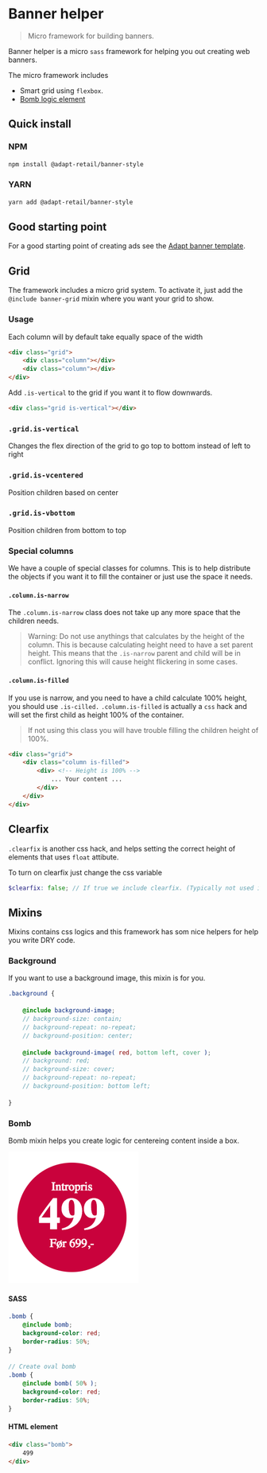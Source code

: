 # Banner helper
> Micro framework for building banners. 

Banner helper is a micro `sass` framework for helping you out creating web banners.

The micro framework includes
- Smart grid using `flexbox`.
- [Bomb logic element](#bomb)

## Quick install

### NPM
```bash
npm install @adapt-retail/banner-style
```

### YARN
```bash
yarn add @adapt-retail/banner-style
```

## Good starting point
For a good starting point of creating ads see the [Adapt banner template](https://github.com/AdaptRetail/banner-template).

## Grid

The framework includes a micro grid system. To activate it, just add the `@include banner-grid` mixin where you want your grid to show.

### Usage

Each column will by default take equally space of the width

```html
<div class="grid">
    <div class="column"></div>
    <div class="column"></div>
</div>
```

Add `.is-vertical` to the grid if you want it to flow downwards.
```html
<div class="grid is-vertical"></div>
```

### `.grid.is-vertical`

Changes the flex direction of the grid to go top to bottom instead of left to right

### `.grid.is-vcentered`

Position children based on center

### `.grid.is-vbottom`

Position children from bottom to top

### Special columns

We have a couple of special classes for columns. This is to help distribute the objects if you want it to fill the container or just use the space it needs.

#### `.column.is-narrow`

The `.column.is-narrow` class does not take up any more space that the children needs.

> Warning: Do not use anythings that calculates by the height of the column.
> This is because calculating height need to have a set parent height.
> This means that the `.is-narrow` parent and child will be in conflict.
> Ignoring this will cause height flickering in some cases.

#### `.column.is-filled`

If you use is narrow, and you need to have a child calculate 100% height, you should use `.is-cilled.`
`.column.is-filled` is actually a `css` hack and will set the first child as height 100% of the container.

> If not using this class you will have trouble filling the children height of 100%.

```html
<div class="grid">
    <div class="column is-filled">
        <div> <!-- Height is 100% -->
            ... Your content ...
        </div>
    </div>
</div>
```

## Clearfix

`.clearfix` is another css hack, and helps setting the correct height of elements that uses `float` attibute.

To turn on clearfix just change the css variable
```scss
$clearfix: false; // If true we include clearfix. (Typically not used in banners.)
```

## Mixins

Mixins contains css logics and this framework has som nice helpers for help you write DRY code.

### Background

If you want to use a background image, this mixin is for you.

```scss
.background {

    @include background-image;
    // background-size: contain;
    // background-repeat: no-repeat;
    // background-position: center;

    @include background-image( red, bottom left, cover );
    // background: red;
    // background-size: cover;
    // background-repeat: no-repeat;
    // background-position: bottom left;

}
```

<a name="bomb"></a>
### Bomb

Bomb mixin helps you create logic for centereing content inside a box.

![Bomb illustration](images/bomb-illustration.png)

#### SASS
```scss
.bomb {
    @include bomb;
    background-color: red;
    border-radius: 50%;
}

// Create oval bomb
.bomb {
    @include bomb( 50% );
    background-color: red;
    border-radius: 50%;
}
```

#### HTML element
```html
<div class="bomb">
    499
</div>
```
